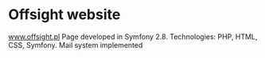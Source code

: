 # Offsight website
www.offsight.pl
Page developed in Symfony 2.8.
Technologies: PHP, HTML, CSS, Symfony. 
Mail system implemented
